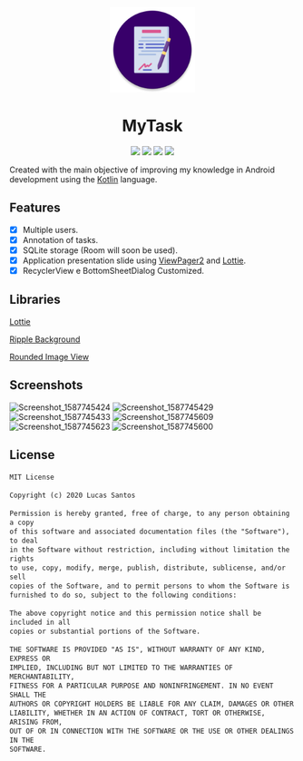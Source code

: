 <p align="center"><img src="https://github.com/zLuCaS2K/MyTask/blob/master/app/src/main/res/mipmap-xxxhdpi/ic_launcher_round.png" width="150"></p>    

<h1 align="center">MyTask</h1>
<p align="center">
<img src="https://img.shields.io/github/repo-size/zLuCaS2K/MyTask">
<img src="https://img.shields.io/github/languages/count/zLuCaS2K/MyTask">
<img src="https://img.shields.io/github/languages/top/zLuCaS2K/MyTask">
<img src="https://img.shields.io/github/license/zLuCaS2K/MyTask">
</p>

Created with the main objective of improving my knowledge in Android development using the [Kotlin](https://kotlinlang.org/) language.
## Features
- [x] Multiple users.
- [x] Annotation of tasks.
- [x] SQLite storage (Room will soon be used).
- [x] Application presentation slide using [ViewPager2](https://developer.android.com/jetpack/androidx/releases/viewpager2?authuser=2) and [Lottie](https://github.com/airbnb/lottie-android).
- [x] RecyclerView e BottomSheetDialog Customized.
## Libraries
[Lottie](https://github.com/airbnb/lottie-android)

[Ripple Background](https://github.com/skyfishjy/android-ripple-background)

[Rounded Image View](https://github.com/vinc3m1/RoundedImageView)
## Screenshots
![Screenshot_1587745424](https://user-images.githubusercontent.com/52612637/80235898-ac91a600-8630-11ea-9da7-8223a79e9b3c.png) ![Screenshot_1587745429](https://user-images.githubusercontent.com/52612637/80235913-b1eef080-8630-11ea-9eab-cba5e20d1683.png) ![Screenshot_1587745433](https://user-images.githubusercontent.com/52612637/80235920-b5827780-8630-11ea-94d3-43bb1f1df77e.png) ![Screenshot_1587745609](https://user-images.githubusercontent.com/52612637/80235974-ccc16500-8630-11ea-888d-b8d0471a3d3d.png) ![Screenshot_1587745623](https://user-images.githubusercontent.com/52612637/80235981-d054ec00-8630-11ea-838e-52eccb2a7c4a.png) ![Screenshot_1587745600](https://user-images.githubusercontent.com/52612637/80235986-d2b74600-8630-11ea-86c7-67a436e50023.png)
## License
```text
MIT License

Copyright (c) 2020 Lucas Santos

Permission is hereby granted, free of charge, to any person obtaining a copy
of this software and associated documentation files (the "Software"), to deal
in the Software without restriction, including without limitation the rights
to use, copy, modify, merge, publish, distribute, sublicense, and/or sell
copies of the Software, and to permit persons to whom the Software is
furnished to do so, subject to the following conditions:

The above copyright notice and this permission notice shall be included in all
copies or substantial portions of the Software.

THE SOFTWARE IS PROVIDED "AS IS", WITHOUT WARRANTY OF ANY KIND, EXPRESS OR
IMPLIED, INCLUDING BUT NOT LIMITED TO THE WARRANTIES OF MERCHANTABILITY,
FITNESS FOR A PARTICULAR PURPOSE AND NONINFRINGEMENT. IN NO EVENT SHALL THE
AUTHORS OR COPYRIGHT HOLDERS BE LIABLE FOR ANY CLAIM, DAMAGES OR OTHER
LIABILITY, WHETHER IN AN ACTION OF CONTRACT, TORT OR OTHERWISE, ARISING FROM,
OUT OF OR IN CONNECTION WITH THE SOFTWARE OR THE USE OR OTHER DEALINGS IN THE
SOFTWARE.
```
